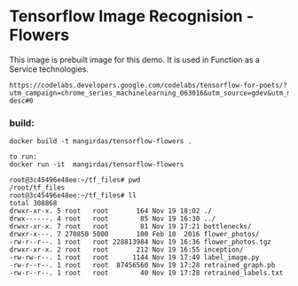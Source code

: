 # Tensorflow Image Recognision - Flowers 

This image is prebuilt image for this demo. It is used in Function as a Service technologies.

```
https://codelabs.developers.google.com/codelabs/tensorflow-for-poets/?utm_campaign=chrome_series_machinelearning_063016&utm_source=gdev&utm_medium=yt-desc#0
```

### build:
    docker build -t mangirdas/tensorflow-flowers .

    to run:
    docker run -it  mangirdas/tensorflow-flowers

    
```
root@3c45496e48ee:~/tf_files# pwd
/root/tf_files
root@3c45496e48ee:~/tf_files# ll
total 308868
drwxr-xr-x. 5 root   root       164 Nov 19 18:02 ./
drwx------. 4 root   root        85 Nov 19 16:30 ../
drwxr-xr-x. 7 root   root        81 Nov 19 17:21 bottlenecks/
drwxr-x---. 7 270850 5000       100 Feb 10  2016 flower_photos/
-rw-r--r--. 1 root   root 228813984 Nov 19 16:36 flower_photos.tgz
drwxr-xr-x. 2 root   root       212 Nov 19 16:55 inception/
-rw-rw-r--. 1 root   root      1144 Nov 19 17:49 label_image.py
-rw-r--r--. 1 root   root  87456560 Nov 19 17:28 retrained_graph.pb
-rw-r--r--. 1 root   root        40 Nov 19 17:28 retrained_labels.txt

```